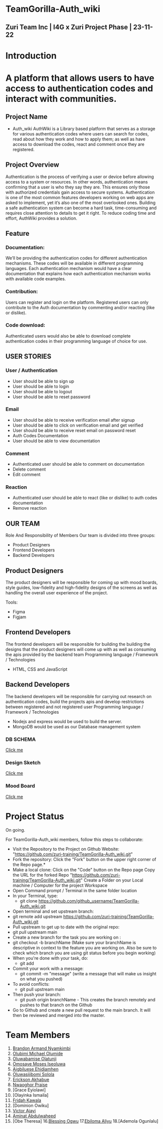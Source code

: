 # TeamGorilla-Auth_wiki

## Zuri Team Inc | I4G x Zuri Project Phase | 23-11-22

# Introduction
# A platform that allows users to have access to authentication codes and interact with communities.  

## Project Name
* Auth_wiki
AuthWiki is a Library based platform that serves as a storage for various authentication codes where users can search for codes, read about how they work and how to apply them; as well as have access to download the codes, react and comment once they are registered.

## Project Overview
Authentication is the process of verifying a user or device before allowing access to a system or resources. 
In other words, authentication means confirming that a user is who they say they are. This ensures only those with authorized credentials gain access to secure systems.
Authentication is one of the most common features developers working on web apps are asked to implement, yet it’s also one of the most overlooked ones. Building a safe authentication system can become a hard task, time-consuming and requires close attention to details to get it right. To reduce coding time and effort, AuthWiki provides a solution.

## Feature 
### Documentation:
We’ll be providing the authentication codes for different authentication mechanisms. These codes will be available in different programming languages. Each authentication mechanism would have a clear documentation that explains how each authentication mechanism works with available code examples.

### Contribution:
Users can register and login on the platform. Registered users can only contribute to the Auth documentation by commenting and/or reacting (like or dislike).

### Code download:
Authenticated users would also be able to download complete authentication codes in their programming language of choice for use.


## USER STORIES
### User / Authentication
* User should be able to sign up
* User should be able to login
* User should be able to logout
* User should be able to reset password
### Email
* User should be able to receive verification email after signup
* User should be able to click on verification email and get verified
* User should be able to receive reset email on password reset
* Auth Codes Documentation
* User should be able to view documentation
### Comment
* Authenticated user should be able to comment on documentation
* Delete comment
* Edit comment
### Reaction
* Authenticated user should be able to react (like or dislike) to auth codes documentation
* Remove reaction

## OUR TEAM
Role And Responsibility of Members
Our team is divided into three groups: 
* Product Designers
* Frontend Developers 
* Backend Developers 

## Product Designers
The product designers will be responsible for coming up with mood boards, style guides, low-fidelity and high-fidelity designs of the screens as well as handling the overall user experience of the project. 

Tools: 
* Figma
* Figjam

## Frontend Developers
The frontend developers will be responsible for building the building the designs that the product designers will come up with as well as consuming the apis provided by the backend team 
Programming language / Framework / Technologies
* HTML, CSS and JavaScript

## Backend Developers
The backend developers will be responsible for carrying out research on authentication codes, build the projects apis and develop restrictions between registered and not registered user
Programming language / Framework / Technologies
* Nodejs and express would be used to build the server.
* MongoDB would be used as our Database management system

###  DB SCHEMA
[Click me](https://docs.google.com/document/d/1Iut0EM0HU6XBIA39dKSvwA11Uic8z0qC_am7WJlTL2Y/edit?usp=sharing )

### Design Sketch
[Click me](https://www.figma.com/file/qn6Dcbq5j00LYcNx7AC7jZ/AuthWiki-moodboard-and-Design-Sketch(Gorilla-Team)?node-id=0%3A1)

### Mood Board
[Click me](https://www.figma.com/file/xhqZKJCcxhjDyI7lMiLOvY/AuthWiki-moodboard-(Gorilla-Team)?node-id=0%3A1&t=2a4TWIZmWX10UCIV-1 )

# Project Status
On going.

For TeamGorilla-Auth_wiki members, follow this steps to collaborate:

* Visit the Repository to the Project on Github Website: "https://github.com/zuri-training/TeamGorilla-Auth_wiki.git"
* Fork the repository: Click the "Fork" button on the upper right corner of the Repo page.*
* Make a local clone: Click on the "Code" button on the Repo page Copy the URL for the forked Repo "https://github.com/zuri-training/TeamGorilla-Auth_wiki.git" Create a Folder on your Local machine / Computer for the project Workspace
* Open Command prompt / Terminal in the same folder location
* In your Terminal, type:
  * git clone https://github.com/github_username/TeamGorilla-Auth_wiki.git
* Open terminal and set upstream branch:
* git remote add upstream https://github.com/zuri-training/TeamGorilla-Auth_wiki.git
* Pull upstream to get up to date with the original repo:
* git pull upstream main
* Create a new branch for the task you are working on :
* git checkout -b branchName (Make sure your branchName is descriptive in context to the feature you are working on. Also be sure to check which branch you are using git status before you begin working)
* When you're done with your task, do:
  * git add
* Commit your work with a message:
  * git commit -m "message" (write a message that will make us insight on what you pushed)
* To avoid conflicts:
  * git pull upstream main
* Then push your branch:
  * git push origin branchName - This creates the branch remotely and pushes to that branch on the Github
* Go to Github and create a new pull request to the main branch. It will then be reviewed and merged into the master.

# Team Members
1. [Brandon Armand Nyamkimbi](https://github.com/Brandonarmand96)
2. [Olubimi Michael Olumide](https://github.com/olumide12-cell)
3. [Oluwabamise Olatunji](https://github.com/Analog-ng)
4. [Omosaye Moses Iseoluwa](https://github.com/theselaw)
5. [Aigbiluese Ehidiamhen](https://github.com/ehidiamhen)
6. [Oluwasijibomi Solola](https://github.com/ossolola)
7. [Erickson Akhabue](https://github.com/Eriicc01)
8. [Nwaoghor Praise](https://github.com/NwaoghorPraise2)
9. [Grace Eyiolawi]
10. [Olayinka Ismaila]
11. [Fridah Kawala](https://github.com/fridahjosephine)
12. [Dominion Owiku]
13. [Victor Ajayi](https://github.com/AAJAYIVICTOR)
14. [Aminat Abdulwaheed](https://github.com/AminatAminat)
15. [Obe Theresa]
16.[Blessing Ogwu](https://github.com/personifybless)
17.[Ebiloma Aliyu](https://github.com/Ebiloma01)
18.[Ademola Ogunlalu]





